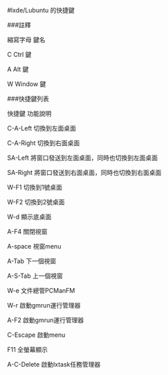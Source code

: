 #lxde/Lubuntu 的快捷鍵


###註釋

縮寫字母    鍵名

   C      Ctrl   鍵               
  
   A      Alt    鍵
  
   W      Window 鍵   

###快捷鍵列表

   快捷鍵            功能說明

  C-A-Left       切換到左面桌面

  C-A-Right      切換到右面桌面

  SA-Left        將窗口發送到左面桌面，同時也切換到左面桌面

  SA-Right       將窗口發送到右面桌面，同時也切換到右面桌面

  W-F1           切換到1號桌面

  W-F2           切換到2號桌面

  W-d            顯示底桌面

  A-F4           關閉視窗

  A-space        視窗menu

  A-Tab          下一個視窗

  A-S-Tab        上一個視窗

  W-e            文件總管PCManFM

  W-r            啟動gmrun運行管理器

  A-F2           啟動gmrun運行管理器

  C-Escape       啟動menu

  F11            全螢幕顯示

  A-C-Delete     啟動lxtask任務管理器
